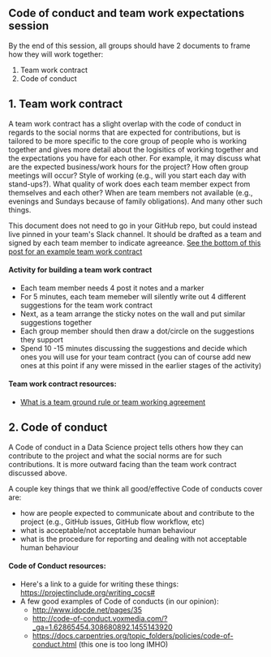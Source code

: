 ## Code of conduct and team work expectations session

By the end of this session, all groups should have 2 documents to frame how they will work together:

1. Team work contract
2. Code of conduct 


## 1. Team work contract

A team work contract has a slight overlap with the code of conduct in regards to the social norms that are expected for 
contributions, but is tailored to be more specific to the core group of people who is working together and gives more detail 
about the logisitics of working together and the expectations you have for each other. For example, it may discuss what are the 
expected business/work hours for the project? How often group meetings will occur? Style of working (e.g., will you start each
day with stand-ups?). What quality of work does each team member expect from themselves and each other? When are team members
not available (e.g., evenings and Sundays because of family obligations). And many other such things.

This document does not need to go in your GitHub repo, but could instead live pinned in your team's Slack channel. It should be drafted as a team and signed by each team member to indicate agreeance. [See the bottom of this post for an example team work contract](https://agilefaq.wordpress.com/2007/11/21/what-is-a-team-ground-rule-or-team-working-agreement/)

#### Activity for building a team work contract

- Each team member needs 4 post it notes and a marker
- For 5 minutes, each team memeber will silently write out 4 different suggestions for the team work contract
- Next, as a team arrange the sticky notes on the wall and put similar suggestions together
- Each group member should then draw a dot/circle on the suggestions they support
- Spend 10 -15 minutes discussing the suggestions and decide which ones you will use for your team contract (you can of course add new ones at this point if any were missed in the earlier stages of the activity)

#### Team work contract resources:
- [What is a team ground rule or team working agreement](https://agilefaq.wordpress.com/2007/11/21/what-is-a-team-ground-rule-or-team-working-agreement/)

## 2. Code of conduct 

A Code of conduct in a Data Science project tells others how they can contribute to the project and what the social norms are for such contributions. It is more outward facing than the team work contract discussed above.

A couple key things that we think all good/effective Code of conducts cover are:
- how are people expected to communicate about and contribute to the project (e.g.,  GitHub issues, GitHub flow workflow, etc) 
- what is acceptable/not acceptable human behaviour
- what is the procedure for reporting and dealing with not acceptable human behaviour

#### Code of Conduct resources:
- Here's a link to a guide for writing these things: https://projectinclude.org/writing_cocs#
- A few good examples of Code of conducts (in our opinion):
  - http://www.idocde.net/pages/35
  - http://code-of-conduct.voxmedia.com/?_ga=1.62865454.308680892.1455143920
  - https://docs.carpentries.org/topic_folders/policies/code-of-conduct.html (this one is too long IMHO)
